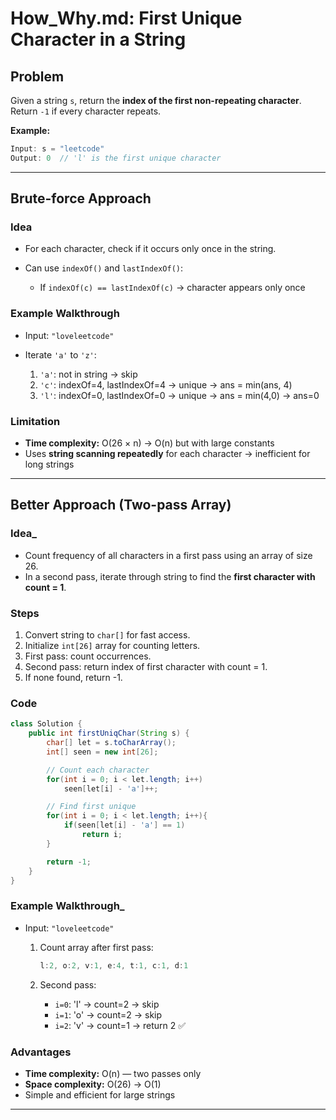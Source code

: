 # How\_Why.md: First Unique Character in a String

## Problem

Given a string `s`, return the **index of the first non-repeating character**.
Return `-1` if every character repeats.

**Example:**

```java
Input: s = "leetcode"
Output: 0  // 'l' is the first unique character
```

---

## Brute-force Approach

### Idea

* For each character, check if it occurs only once in the string.
* Can use `indexOf()` and `lastIndexOf()`:

  * If `indexOf(c) == lastIndexOf(c)` → character appears only once

### Example Walkthrough

* Input: `"loveleetcode"`
* Iterate `'a'` to `'z'`:

  1. `'a'`: not in string → skip
  2. `'c'`: indexOf=4, lastIndexOf=4 → unique → ans = min(ans, 4)
  3. `'l'`: indexOf=0, lastIndexOf=0 → unique → ans = min(4,0) → ans=0

### Limitation

* **Time complexity:** O(26 × n) → O(n) but with large constants
* Uses **string scanning repeatedly** for each character → inefficient for long strings

---

## Better Approach (Two-pass Array)

### Idea_

* Count frequency of all characters in a first pass using an array of size 26.
* In a second pass, iterate through string to find the **first character with count = 1**.

### Steps

1. Convert string to `char[]` for fast access.
2. Initialize `int[26]` array for counting letters.
3. First pass: count occurrences.
4. Second pass: return index of first character with count = 1.
5. If none found, return -1.

### Code

```java
class Solution {
    public int firstUniqChar(String s) {
        char[] let = s.toCharArray();
        int[] seen = new int[26];

        // Count each character
        for(int i = 0; i < let.length; i++)
            seen[let[i] - 'a']++;

        // Find first unique
        for(int i = 0; i < let.length; i++){
            if(seen[let[i] - 'a'] == 1)
                return i;
        }

        return -1;
    }
}
```

### Example Walkthrough_

* Input: `"loveleetcode"`

  1. Count array after first pass:

     ```java
     l:2, o:2, v:1, e:4, t:1, c:1, d:1
     ```

  2. Second pass:

     * `i=0`: 'l' → count=2 → skip
     * `i=1`: 'o' → count=2 → skip
     * `i=2`: 'v' → count=1 → return 2 ✅

### Advantages

* **Time complexity:** O(n) — two passes only
* **Space complexity:** O(26) → O(1)
* Simple and efficient for large strings

---
